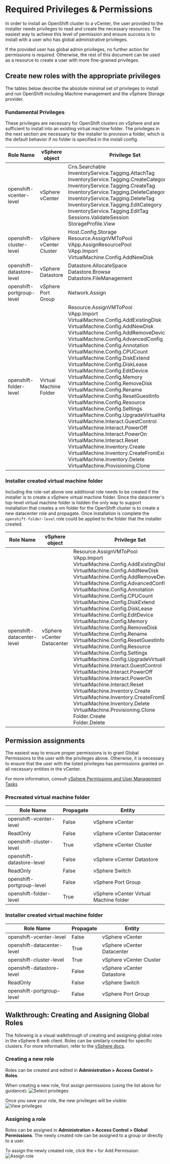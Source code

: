 # Required Privileges & Permissions
In order to install an OpenShift cluster to a vCenter, the user provided to the installer needs privileges to read and create the necessary resources. The easiest way to achieve this level of permission and ensure success is to install with a user who has global administrative privileges.

If the provided user has global admin privileges, no further action for permissions is required. Otherwise, the rest of this document can be used as a resource to create a user with more fine-grained privileges.

## Create new roles with the appropriate privileges

The tables below describe the absolute minimal set of privileges to install and run OpenShift including Machine management and the vSphere Storage provider.

### Fundamental Privileges

These privileges are necessary for OpenShift clusters on vSphere and are sufficient to install into an existing virtual machine folder. The privileges in the next section are necessary for the installer to provision a folder, which is the default behavior if no folder is specified in the install config.

Role Name | vSphere object | Privilege Set
--- | --- | ---
openshift-vcenter-level | vSphere vCenter | Cns.Searchable<br/>InventoryService.Tagging.AttachTag<br/>InventoryService.Tagging.CreateCategory<br/>InventoryService.Tagging.CreateTag<br/>InventoryService.Tagging.DeleteCategory<br/>InventoryService.Tagging.DeleteTag<br/>InventoryService.Tagging.EditCategory<br/>InventoryService.Tagging.EditTag<br/>Sessions.ValidateSession<br/>StorageProfile.View
openshift-cluster-level | vSphere vCenter Cluster | Host.Config.Storage<br/>Resource.AssignVMToPool<br/>VApp.AssignResourcePool<br/>VApp.Import<br/>VirtualMachine.Config.AddNewDisk
openshift-datastore-level| vSphere Datastore | Datastore.AllocateSpace<br/>Datastore.Browse<br/>Datastore.FileManagement
openshift-portgroup-level | vSphere Port Group | Network.Assign
openshift-folder-level| Virtual Machine Folder | Resource.AssignVMToPool<br/>VApp.Import<br/>VirtualMachine.Config.AddExistingDisk<br/>VirtualMachine.Config.AddNewDisk<br/>VirtualMachine.Config.AddRemoveDevice<br/>VirtualMachine.Config.AdvancedConfig<br/>VirtualMachine.Config.Annotation<br/>VirtualMachine.Config.CPUCount<br/>VirtualMachine.Config.DiskExtend<br/>VirtualMachine.Config.DiskLease<br/>VirtualMachine.Config.EditDevice<br/>VirtualMachine.Config.Memory<br/>VirtualMachine.Config.RemoveDisk<br/>VirtualMachine.Config.Rename<br/>VirtualMachine.Config.ResetGuestInfo<br/>VirtualMachine.Config.Resource<br/>VirtualMachine.Config.Settings<br/>VirtualMachine.Config.UpgradeVirtualHardware<br/>VirtualMachine.Interact.GuestControl<br/>VirtualMachine.Interact.PowerOff<br/>VirtualMachine.Interact.PowerOn<br/>VirtualMachine.Interact.Reset<br/>VirtualMachine.Inventory.Create<br/>VirtualMachine.Inventory.CreateFromExisting<br/>VirtualMachine.Inventory.Delete<br/>VirtualMachine.Provisioning.Clone


### Installer created virtual machine folder

Including the role-set above one additional role needs to be created if the installer is to create a vSphere virtual machine folder.
Since the datacenter's top-level virtual machine folder is hidden the only way to support installation that creates a vm folder for the OpenShift cluster is to create a new datacenter role and propagate. Once installation is complete the `openshift-folder-level` role could be applied to the folder that the installer created.

Role Name | vSphere object | Privilege Set
--- | --- | ---
openshift-datacenter-level| vSphere vCenter Datacenter | Resource.AssignVMToPool<br/>VApp.Import<br/>VirtualMachine.Config.AddExistingDisk<br/>VirtualMachine.Config.AddNewDisk<br/>VirtualMachine.Config.AddRemoveDevice<br/>VirtualMachine.Config.AdvancedConfig<br/>VirtualMachine.Config.Annotation<br/>VirtualMachine.Config.CPUCount<br/>VirtualMachine.Config.DiskExtend<br/>VirtualMachine.Config.DiskLease<br/>VirtualMachine.Config.EditDevice<br/>VirtualMachine.Config.Memory<br/>VirtualMachine.Config.RemoveDisk<br/>VirtualMachine.Config.Rename<br/>VirtualMachine.Config.ResetGuestInfo<br/>VirtualMachine.Config.Resource<br/>VirtualMachine.Config.Settings<br/>VirtualMachine.Config.UpgradeVirtualHardware<br/>VirtualMachine.Interact.GuestControl<br/>VirtualMachine.Interact.PowerOff<br/>VirtualMachine.Interact.PowerOn<br/>VirtualMachine.Interact.Reset<br/>VirtualMachine.Inventory.Create<br/>VirtualMachine.Inventory.CreateFromExisting<br/>VirtualMachine.Inventory.Delete<br/>VirtualMachine.Provisioning.Clone<br/>Folder.Create<br/>Folder.Delete

## Permission assignments

The easiest way to ensure proper permissions is to grant Global Permissions to the user with the privileges above. Otherwise, it is necessary to ensure that the user with the listed privileges has permissions granted on all necessary entities in the vCenter.

For more information, consult [vSphere Permissions and User Management Tasks][vsphere-perms]

### Precreated virtual machine folder

Role Name | Propagate | Entity
--- | --- | ---
openshift-vcenter-level | False | vSphere vCenter
ReadOnly | False | vSphere vCenter Datacenter
openshift-cluster-level | True | vSphere vCenter Cluster
openshift-datastore-level | False | vSphere vCenter Datastore
ReadOnly | False | vSphere Switch
openshift-portgroup-level | False | vSphere Port Group
openshift-folder-level | True | vSphere vCenter Virtual Machine folder


### Installer created virtual machine folder
Role Name | Propagate | Entity
--- | --- | ---
openshift-vcenter-level | False | vSphere vCenter
openshift-datacenter-level | True | vSphere vCenter Datacenter
openshift-cluster-level | True | vSphere vCenter Cluster
openshift-datastore-level | False | vSphere vCenter Datastore
ReadOnly | False | vSphere Switch
openshift-portgroup-level | False | vSphere Port Group


## Walkthrough: Creating and Assigning Global Roles
The following is a visual walkthrough of creating and assigning global roles in the vSphere 6 web client. Roles can be similarly created for specific clusters. For more information, refer to the [vSphere docs][vsphere-docs].

### Creating a new role
Roles can be created and edited in __Administration > Access Control > Roles__.

When creating a new role, first assign permissions (using the list above for guidance):
![Select privileges](images/select-privileges.png)

Once you save your role, the new privileges will be visible:
![View privileges](images/view-privileges.png)

### Assigning a role
Roles can be assigned in __Administration > Access Control > Global Permissions__.
The newly created role can be assigned to a group or directly to a user.

To assign the newly created role, click the `+` for Add Permission:
![Assign role](images/assign-role.png)

[vsphere-docs]: https://docs.vmware.com/en/VMware-vSphere/7.0/com.vmware.vsphere.security.doc/GUID-5372F580-5C23-4E9C-8A4E-EF1B4DD9033E.html
[vsphere-perms]: https://docs.vmware.com/en/VMware-vSphere/6.7/com.vmware.vsphere.security.doc/GUID-5372F580-5C23-4E9C-8A4E-EF1B4DD9033E.html
